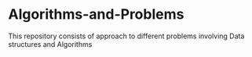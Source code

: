 # Algorithms-and-Problems
This repository consists of approach to different problems involving Data structures and Algorithms
